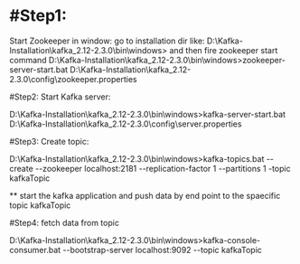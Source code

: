 

#Step1:
====
Start Zookeeper in window: go to installation dir like: D:\Kafka-Installation\kafka_2.12-2.3.0\bin\windows> and then 
fire zookeeper start command
D:\Kafka-Installation\kafka_2.12-2.3.0\bin\windows>zookeeper-server-start.bat D:\Kafka-Installation\kafka_2.12-2.3.0\config\zookeeper.properties

#Step2: Start Kafka server:

D:\Kafka-Installation\kafka_2.12-2.3.0\bin\windows>kafka-server-start.bat  D:\Kafka-Installation\kafka_2.12-2.3.0\config\server.properties

#Step3: Create topic:

D:\Kafka-Installation\kafka_2.12-2.3.0\bin\windows>kafka-topics.bat --create --zookeeper localhost:2181 --replication-factor 1 --partitions 1 -topic kafkaTopic

** start the kafka application and push data by end point to the spaecific topic kafkaTopic

#Step4: fetch data from topic

D:\Kafka-Installation\kafka_2.12-2.3.0\bin\windows>kafka-console-consumer.bat --bootstrap-server  localhost:9092 --topic kafkaTopic
